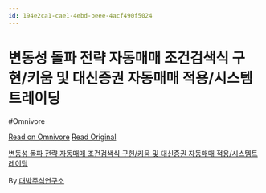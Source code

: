 ```yaml
---
id: 194e2ca1-cae1-4ebd-beee-4acf490f5024
---
```


# 변동성 돌파 전략 자동매매 조건검색식 구현/키움 및 대신증권 자동매매 적용/시스템트레이딩
#Omnivore
 
[Read on Omnivore](https://omnivore.app/me/https-youtube-com-watch-v-e-wu-24-kzl-g-0-y-191208f7512)
[Read Original](https://youtube.com/watch?v=EWu24kzlG0Y)
 
[변동성 돌파 전략 자동매매 조건검색식 구현/키움 및 대신증권 자동매매 적용/시스템트레이딩](https://youtube.com/watch?v=EWu24kzlG0Y)

By [대박주식연구소](https://www.youtube.com/@SongTong)